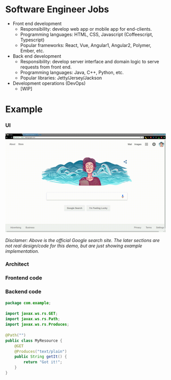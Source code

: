 # Software Engineer Jobs

* Front end development
  * Responsibility: develop web app or mobile app for end-clients.
  * Programming languages: HTML, CSS, Javascript (Coffeescript, Typescript)
  * Popular frameworks: React, Vue, Angular1, Angular2, Polymer, Ember, etc.
* Back end development
  * Responsibility: develop server interface and domain logic to serve requests
    from front end.
  * Programming languages: Java, C++, Python, etc.
  * Popular libraries: Jetty/Jersey/Jackson
* Development operations (DevOps)
  * [WIP]

# Example

### UI
![google search](/software_engineer_jobs/google_search_demo.gif)

*Disclamer: Above is the official Google search site. The later sections are not
real design/code for this demo, but are just showing example implementation.*

### Architect

### Frontend code

### Backend code
```Java
package com.example;

import javax.ws.rs.GET;
import javax.ws.rs.Path;
import javax.ws.rs.Produces;

@Path("")
public class MyResource {
    @GET
    @Produces("text/plain")
    public String getIt() {
        return "Got it!";
    }
}
```

